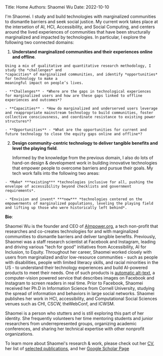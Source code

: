 Title: Home
Authors: Shaomei Wu
Date: 2022-10-10

I'm Shaomei. I study and build technologies with marginalized communities to dismantle barriers and seek social justice. My current work takes place at the intersetion of AI, HCI, Accessibility, and Social Computing, and centers around the lived experiences of communities that have been structurally marginalized and impacted by technologies. In particular, I explore the following two connected domains:

<!-- I am interested at understanding the **experiences and challenges of marginalized communities** and building **inclusive** and **empowering** technologies **with the community**.-->

  1. **Understand marginalized communities and their experiences online and offline**.
  
    Using a mix of qualitative and quantitative research methodology, I study the *challenges* and 
	*capacities* of marginalized communities, and identify *opportunities* for technology to make a 
	meaningful impact on people’s lives.
	
	- **Challenges** - *Where are the gaps in technological experiences for marginalized users and how are these gaps linked to offline 
	experiences and outcomes*? 
	  	
    - **Capacities** - *How do marginalized and underserved users leverage and reappropriate mainstream technology to build communities, foster collective consciousness, and coordinate resistance to existing power structures*?
			
	- **Opportunities** - *What are the opportunities for current and future technology to close the equity gaps online and offline*? 
  
  2. **Design community-centric technology to deliver tangible benefits and level the playing field**.
  
     Informed by the knowledge from the previous domain, I also do lots of hand-on design & development work  in building innovative technologies  that empower people to overcome barriers and pursue their goals. My tech work falls into the following two areas:
	 
    - *Make* ***existing*** *technologies inclusive for all, pushing the envelope of accessibility beyond checklists and government requirements*.
	
	- *Envision and invent* ***new*** *technologies centered on the empowerments of marginalized populations, leveling the playing field and lifting up those who were historically left behind*.

	
**Bio**:

Shaomei Wu is the founder and CEO of [AImpower.org](https://aimpower.org), a tech non-profit that researches and co-creates technologies for and with marginalized communities to dismantle barriers and deliver tangible benefits. Previously, Shaomei was a staff research scientist at Facebook and Instagram, leading and driving various "tech for good" initiatives from Accessibility, AI for Inclusion, to Equity. Throughout her career, Shaomei worked closely with users from marginalized and/or low-resource communities - such as people with disabilities, people with limited literacy skills, and racial minorities in the US - to understand their technology experiences and build AI-powered products to meet their needs. One of such products is [automatic alt-text](https://tech.fb.com/artificial-intelligence/2018/06/using-artificial-intelligence-to-help-blind-people-see-facebook/), a computer-vision powered service that describes images on Facebook and Instagram to screen readers in real time. Prior to Facebook, Shaomei received her Ph.D in Information Science from Cornell University, studying the spread of information and behaviors in large social networks. Shaomei publishes her work in HCI, accessibility, and Computational Social Sciences venues such as CHI, CSCW, theWebConf, and ICWSM. 

Shaomei is a person who stutters and is still exploring this part of her identity. She frequently volunteers her time mentoring students and junior researchers from underrepresented groups, organizing academic conferences, and sharing her technical expertise with other nonprofit organizations. 

To learn more about Shaomei's research & work, please check out her [CV](http://www.shaomei.info/pages/curriculum-vitae.html), her list of [selected publications](http://www.shaomei.info/pages/publications.html), and her [Google Scholar Page](https://scholar.google.com/citations?user=Y0xVWqYAAAAJ) 
